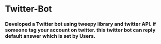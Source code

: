 # Twitter-Bot

### Developed a Twitter bot using tweepy library and twitter API. if someone tag your account on twitter. this twitter bot can reply default answer which is set by Users.
